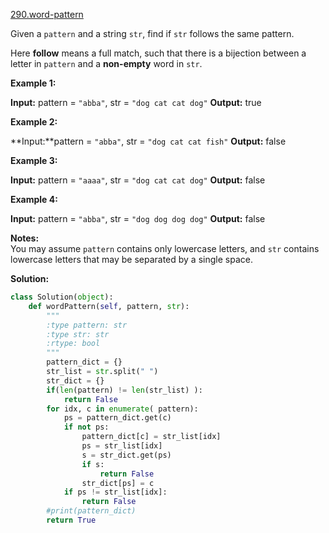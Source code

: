 [290.word-pattern](https://leetcode.com/problems/word-pattern/)  

Given a `pattern` and a string `str`, find if `str` follows the same pattern.

Here **follow** means a full match, such that there is a bijection between a letter in `pattern` and a **non-empty** word in `str`.

**Example 1:**

**Input:** pattern = `"abba"`, str = `"dog cat cat dog"`
**Output:** true

**Example 2:**

**Input:**pattern = `"abba"`, str = `"dog cat cat fish"`
**Output:** false

**Example 3:**

**Input:** pattern = `"aaaa"`, str = `"dog cat cat dog"`
**Output:** false

**Example 4:**

**Input:** pattern = `"abba"`, str = `"dog dog dog dog"`
**Output:** false

**Notes:**  
You may assume `pattern` contains only lowercase letters, and `str` contains lowercase letters that may be separated by a single space.  



**Solution:**  

```python
class Solution(object):
    def wordPattern(self, pattern, str):
        """
        :type pattern: str
        :type str: str
        :rtype: bool
        """
        pattern_dict = {}
        str_list = str.split(" ")
        str_dict = {}
        if(len(pattern) != len(str_list) ):
            return False
        for idx, c in enumerate( pattern):
            ps = pattern_dict.get(c)
            if not ps:
                pattern_dict[c] = str_list[idx]
                ps = str_list[idx]
                s = str_dict.get(ps)
                if s:
                    return False
                str_dict[ps] = c
            if ps != str_list[idx]:
                return False
        #print(pattern_dict)
        return True
```
      